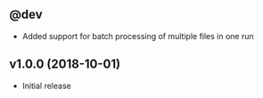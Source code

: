 @dev
----
* Added support for batch processing of multiple files in one run

v1.0.0 (2018-10-01)
-------------------
* Initial release

